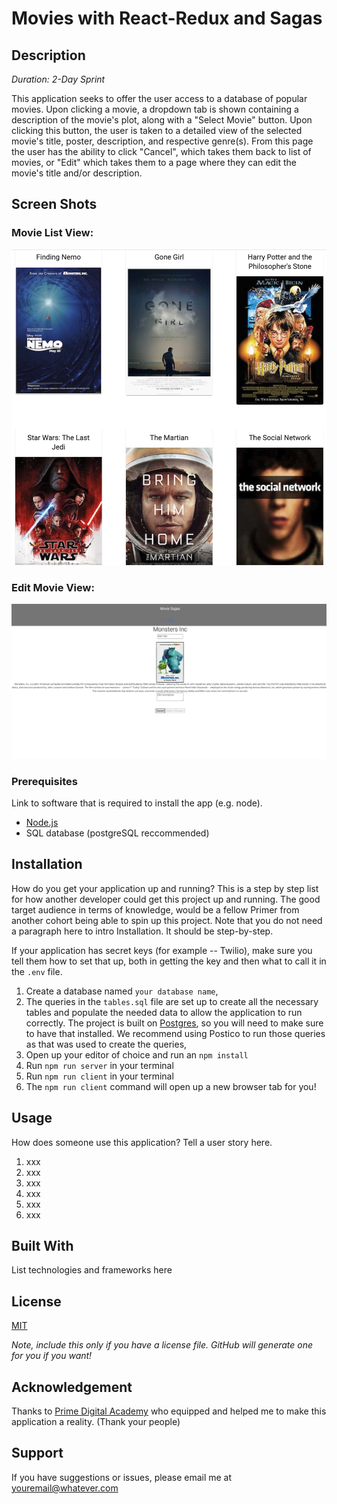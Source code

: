 # Movies with React-Redux and Sagas

## Description

_Duration: 2-Day Sprint_

This application seeks to offer the user access to a database of popular movies.  Upon clicking a movie, a dropdown tab is shown containing a description of the movie's plot, along with a "Select Movie" button.  Upon clicking this button, the user is taken to a detailed view of the selected movie's title, poster, description, and respective genre(s).  From this page the user has the ability to click "Cancel", which takes them back to list of movies, or "Edit" which takes them to a page where they can edit the movie's title and/or description.


## Screen Shots

### Movie List View:
![Movie List View](/public/images/listView.png)

### Edit Movie View:
![Edit Movie View](/public/images/editView.png)

### Prerequisites

Link to software that is required to install the app (e.g. node).

- [Node.js](https://nodejs.org/en/)
- SQL database (postgreSQL reccommended)

## Installation

How do you get your application up and running? This is a step by step list for how another developer could get this project up and running. The good target audience in terms of knowledge, would be a fellow Primer from another cohort being able to spin up this project. Note that you do not need a paragraph here to intro Installation. It should be step-by-step.

If your application has secret keys (for example --  Twilio), make sure you tell them how to set that up, both in getting the key and then what to call it in the `.env` file.

1. Create a database named `your database name`,
2. The queries in the `tables.sql` file are set up to create all the necessary tables and populate the needed data to allow the application to run correctly. The project is built on [Postgres](https://www.postgresql.org/download/), so you will need to make sure to have that installed. We recommend using Postico to run those queries as that was used to create the queries, 
3. Open up your editor of choice and run an `npm install`
4. Run `npm run server` in your terminal
5. Run `npm run client` in your terminal
6. The `npm run client` command will open up a new browser tab for you!

## Usage
How does someone use this application? Tell a user story here.

1. xxx
2. xxx
3. xxx
4. xxx
5. xxx
6. xxx


## Built With

List technologies and frameworks here

## License
[MIT](https://choosealicense.com/licenses/mit/)

_Note, include this only if you have a license file. GitHub will generate one for you if you want!_

## Acknowledgement
Thanks to [Prime Digital Academy](www.primeacademy.io) who equipped and helped me to make this application a reality. (Thank your people)

## Support
If you have suggestions or issues, please email me at [youremail@whatever.com](www.google.com)